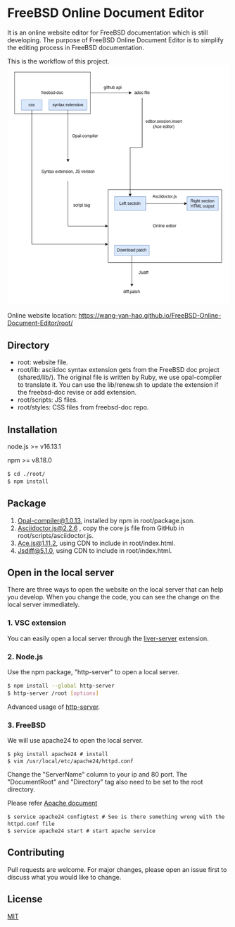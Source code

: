 # FreeBSD Online Document Editor
It is an online website editor for FreeBSD documentation which is still developing. The purpose of FreeBSD Online Document Editor is to simplify the editing process in FreeBSD documentation.

This is the workflow of this project.
![image](./Workflow.png)


Online website location: https://wang-yan-hao.github.io/FreeBSD-Online-Document-Editor/root/

## Directory
* root: website file.
* root/lib: asciidoc syntax extension gets from the FreeBSD doc project (shared/lib/). The original file is written by Ruby, we use opal-compiler to translate it. You can use the lib/renew.sh to update the extension if the freebsd-doc revise or add extension.
* root/scripts: JS files.
* root/styles: CSS files from freebsd-doc repo.

## Installation
node.js >= v16.13.1

npm >= v8.18.0

```bash 
$ cd ./root/
$ npm install 
```
## Package
1. Opal-compiler@1.0.13, installed by npm in root/package.json.
2. Asciidoctor.js@2.2.6 , copy the core js file from GitHub in root/scripts/asciidoctor.js.
3. Ace.js@1.11.2, using CDN to include in root/index.html.
4. Jsdiff@5.1.0, using CDN to include in root/index.html.

## Open in the local server
There are three ways to open the website on the local server that can help you develop. When you change the code, you can see the change on the local server immediately.

### 1. VSC extension
You can easily open a local server through the [liver-server](https://github.com/ritwickdey/vscode-live-server-plus-plus) extension.

### 2. Node.js
Use the npm package, "http-server" to open a local server.

```bash
$ npm install --global http-server
$ http-server /root [options]
```
Advanced usage of [http-server](https://www.npmjs.com/package/http-server).

### 3. FreeBSD
We will use apache24 to open the local server.

```
$ pkg install apache24 # install
$ vim /usr/local/etc/apache24/httpd.conf
```
Change the "ServerName" column to your ip and 80 port. The "DocumentRoot" and "Directory" tag also need to be set to the root directory.

Please refer [Apache document](https://httpd.apache.org/docs/2.4/configuring.html)

```
$ service apache24 configtest # See is there something wrong with the httpd.conf file
$ service apache24 start # start apache service
```

## Contributing
Pull requests are welcome. For major changes, please open an issue first to discuss what you would like to change.

## License
[MIT](https://choosealicense.com/licenses/mit/)
